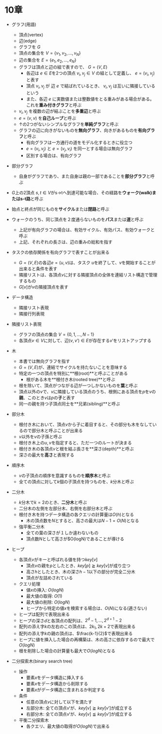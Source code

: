 # 10章

- グラフ(用語)
  - 頂点(vertex)
  - 辺(edge)
  - グラフを $G$
  - 頂点の集合を $V = \{v_1, v_2,...,v_N\}$
  - 辺の集合を $E = \{e_1, e_2,...,e_N\}$
  - グラフは頂点と辺の組で表すので、 $G=(V,E)$
    - 各辺は $e ∈ E$を2つの頂点 $v_i,v_j ∈ V$ の組として定義し、 $e = (v_i, v_j)$ と表す
    - 頂点 $v_i, v_j$ が 辺 $e$ で結ばれているとき、 $v_i, v_j$ は互いに隣接しているという
    - また、各辺 $e$ に実数値または整数値をとる重みがある場合がある。これを**重み付きグラフ**と呼ぶ
  - $v_i, v_j$ を複数の辺が結ぶことを**多重辺**と呼ぶ
  - $e = (v, v)$ を**自己ループ**と呼ぶ
  - ↑の2つがないシンプルなグラフを**単純グラフ**と呼ぶ
  - グラフの辺に向きがないものを**無向グラフ**、向きがあるものを**有向グラフ**と呼ぶ
    - 有向グラフは一方通行の道をモデル化するときに役立つ
    - $e = (v_i, v_j)$ と $e = (v_j, v_i)$ を同一とする場合は無向グラフ
    - 区別する場合は、有向グラフ
- 部分グラフ
  - 自身がグラフであり、また自身は親の一部であることを**部分グラフ**と呼ぶ
- $G$上の2頂点 $s,t ∈ V$がs->tへ到達可能な場合、その経路を**ウォーク(walk)**または**s-t路**と呼ぶ
- 始点と終点が同じものを**サイクル**または**閉路**と呼ぶ
- ウォークのうち、同じ頂点を２度通らないものを**パス**または**道**と呼ぶ
  - 上記が有向グラフの場合は、有効サイクル、有効パス、有効ウォークと呼ぶ
  - 上記、それぞれの長さは、辺の重みの総和を指す
- タスクの依存関係を有向グラフで表すことが出来る
  - $G = (V,E)$の各辺$e = (u, v)$は、タスク $u$を終了して、$v$を開始することが出来ると条件を表す
  - 隣接リストは、各頂点$v$に対する隣接頂点の全体を連結リスト構造で管理するもの
  - $G[v]$が$v$の隣接頂点を表す

- データ構造
  - 隣接リスト表現
  - 隣接行列表現

- 隣接リスト表現
  - グラフの頂点の集合 $V = \{0,1,...,N-1\}$
  - 各頂点$v∈V$に対して、辺$(v,v')∈E$が存在する$v'$をリストアップする

- 木
  - 本書では無向グラフを指す
  - $G=(V,E)$が、連結でサイクルを持たないことを意味する
  - 特定の一つの頂点を特別に**根(root)**と呼ぶことがある
    - 根がある木を**根付き木(rooted tree)**と呼ぶ
  - 根を除いて、頂点がつながる辺が一つしかないものを**葉**と呼ぶ
  - 頂点以外の$v$で、$v$に隣接している頂点のうち、根側にある頂点を$p$を$v$の**親**、このとき$v$は$p$の**子**と表す
  - 同一の親を持つ子頂点同士を**兄弟(sibling)**と呼ぶ

- 部分木
  - 根付き木において、頂点$v$から子に着目すると、その部分も木をなしているので部分木と呼ぶことが出来る
  - $v$以外を$v$の子孫と呼ぶ
  - 根付き木上の$u,v$を指定すると、ただ一つのルートが決まる
  - 根付き木の各頂点$v$と根を結ぶ長さを**深さ(depth)**と呼ぶ
  - 深さの最大を**高さ**と表現する

- 順序木
  - $v$の子頂点の順序を意識するものを**順序木**と呼ぶ
  - 全ての頂点に対して$k$個の子頂点を持つものを、$k$分木と呼ぶ

- 二分木
  - $k$分木で$k=2$のとき、**二分木**と呼ぶ
  - 二分木の左側を左部分木、右側を右部分木と呼ぶ
  - 根付き木を持つデータ構造の各クエリの計算量は$O(h)$となる
    - 木の頂点数を$N$とすると、高さの最大は$N-1=O(N)$となる
  - 強平衡二分木
    - 全ての葉の深さが１しか違わないもの
    - 頂点数$N$として高さが$O(logN)であることが導ける
- ヒープ
  - 各頂点$v$がキーと呼ばれる値を持つ$key[v]$
    - 頂点$v$の親を$p$としたとき、$key[p] ≧ key[v]$が成り立つ
    - 高さ$h$としたとき、木の深さ$h-1$以下の部分が完全二分木
    - 頂点が左詰めされている
  - クエリ処理
    - 値$x$の挿入: $O(logN)$
    - 最大値の取得: $O(1)$
    - 最大値の削除: $O(logN)$
    - ヒープから特定の値$x$を検索する場合は、$O(N)$になる(適さない)
  - ヒープは配列で表現出来る
  - ヒープの深さ$d$と各頂点の配列は、$2^d-1,...,2^{d+1}-2$
  - 配列の添え字$k$の左右のこの頂点は、$2k_1, 2k+2$で表現出来る
  - 配列の添え字$k$の親の頂点は、$\frac{k-1}{2}$で表現出来る
  - ヒープに値を挿入した場合の再構築は、木の高さに依存するので最大で$O(logN)$
  - 根を削除した場合の計算量も最大で$O(logN)$となる

- 二分探索木(binary search tree)
  - 操作
    - 要素$x$をデータ構造に挿入する
    - 要素$x$をデータ構造から削除する
    - 要素$x$がデータ構造に含まれるか判定する
  - 条件
    - 任意の頂点$v$に対して以下を満たす
    - 左部分木: 全ての頂点$v'$が、$key[v]≧key[v']$が成立する
    - 右部分木: 全ての頂点$v'$が、$key[v]≦key[v']$が成立する
  - 平衡二分探索木
    - 各クエリ、最大値の取得が$O(logN)$で出来る
